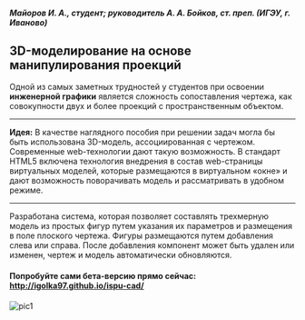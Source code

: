 ##### Майоров И. А., студент; руководитель А. А. Бойков, ст. преп. (ИГЭУ, г. Иваново)
## 3D-моделирование на основе манипулирования проекций

Одной из самых заметных трудностей у студентов при освоении **инженерной графики**
является сложность сопоставления чертежа, как совокупности двух и более проекций с пространственным объектом.

---
**Идея:**
В качестве наглядного пособия при решении задач могла бы быть использована 3D-модель, ассоциированная с чертежом. 
Современные web-технологии дают такую возможность. В стандарт HTML5 включена технология внедрения в состав
web-страницы виртуальных моделей, которые размещаются в виртуальном «окне» и дают возможность поворачивать модель
и рассматривать в удобном режиме.

---
Разработана система, которая позволяет составлять трехмерную модель из простых фигур путем указания их параметров и
размещения в поле плоского чертежа. Фигуры размещаются путем добавления слева или справа. 
После добавления компонент может быть удален или изменен, чертеж и модель автоматически обновляются.

#### Попробуйте сами бета-версию прямо сейчас: http://igolka97.github.io/ispu-cad/

![pic1](http://s29.postimg.org/7awik8jsn/2016_04_10_18_29_44.png)



